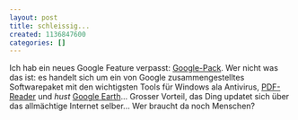 ```yaml
---
layout: post
title: schleissig...
created: 1136847600
categories: []
---
```

Ich hab ein neues Google Feature verpasst: <a href="http://pack.google.com/">Google-Pack</a>. Wer nicht was das ist: es handelt sich um ein von Google zusammengestelltes Softwarepaket mit den wichtigsten Tools für Windows ala Antivirus, <a href="http://www.acrobat.com/">PDF-Reader</a> und *hust* <a href="http://earth.google.com/">Google Earth</a>... Grosser Vorteil, das Ding updatet sich über das allmächtige Internet selber... Wer braucht da noch Menschen?
